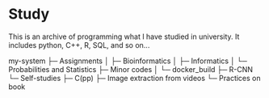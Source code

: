 # Study

This is an archive of programming what I have studied in university. It includes python, C++, R, SQL, and so on...

my-system
├─ Assignments
│  ├─ Bioinformatics
│  ├─ Informatics
│  └─ Probabilities and Statistics
├─ Minor codes
│  └─ docker_build
├─ R-CNN
└─ Self-studies
   ├─ C(pp)
   ├─ Image extraction from videos
   └─ Practices on book
